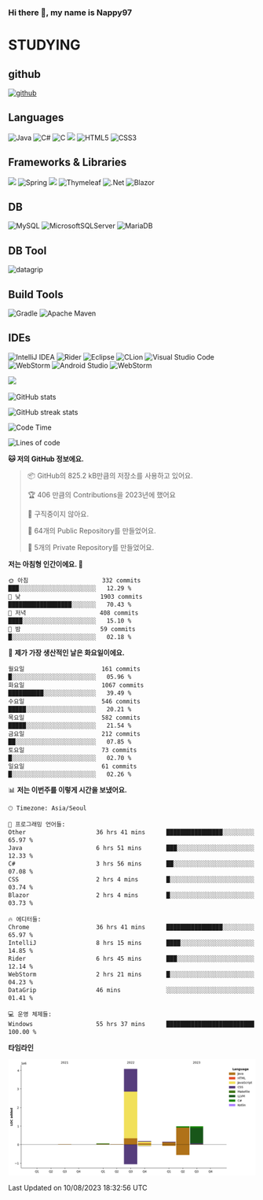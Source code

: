 ### Hi there 👋, my name is Nappy97

# STUDYING
## github
[<img src='https://cdn.jsdelivr.net/npm/simple-icons@3.0.1/icons/github.svg' alt='github' height='40'>](https://github.com/Nappy97)  

## Languages
![Java](https://img.shields.io/badge/java-%23ED8B00.svg?style=for-the-badge&logo=openjdk&logoColor=white) ![C#](https://img.shields.io/badge/c%23-%23239120.svg?style=for-the-badge&logo=c-sharp&logoColor=white) ![C](https://img.shields.io/badge/c-%2300599C.svg?style=for-the-badge&logo=c&logoColor=white) <img src="https://img.shields.io/badge/javascript-F7DF1E?style=for-the-badge&logo=javascript&logoColor=black"> ![HTML5](https://img.shields.io/badge/html5-%23E34F26.svg?style=for-the-badge&logo=html5&logoColor=white) ![CSS3](https://img.shields.io/badge/css3-%231572B6.svg?style=for-the-badge&logo=css3&logoColor=white)

## Frameworks & Libraries
<img src="https://img.shields.io/badge/bootstrap-7952B3?style=for-the-badge&logo=bootstrap&logoColor=white"> ![Spring](https://img.shields.io/badge/spring-%236DB33F.svg?style=for-the-badge&logo=spring&logoColor=white) <img src="https://img.shields.io/badge/jQuery-0769AD?style=for-the-badge&logo=jquery&logoColor=white"> ![Thymeleaf](https://img.shields.io/badge/Thymeleaf-%23005C0F.svg?style=for-the-badge&logo=Thymeleaf&logoColor=white) ![.Net](https://img.shields.io/badge/.NET-5C2D91?style=for-the-badge&logo=.net&logoColor=white) ![Blazor](https://img.shields.io/badge/blazor-%235C2D91.svg?style=for-the-badge&logo=blazor&logoColor=white)

## DB
![MySQL](https://img.shields.io/badge/mysql-%2300f.svg?style=for-the-badge&logo=mysql&logoColor=white) ![MicrosoftSQLServer](https://img.shields.io/badge/Microsoft%20SQL%20Server-CC2927?style=for-the-badge&logo=microsoft%20sql%20server&logoColor=white) ![MariaDB](https://img.shields.io/badge/MariaDB-003545?style=for-the-badge&logo=mariadb&logoColor=white)

## DB Tool
![datagrip](https://img.shields.io/badge/datagrip-9681EB?style=flat&logo=datagrip)

## Build Tools
![Gradle](https://img.shields.io/badge/Gradle-02303A.svg?style=for-the-badge&logo=Gradle&logoColor=white) ![Apache Maven](https://img.shields.io/badge/Apache%20Maven-C71A36?style=for-the-badge&logo=Apache%20Maven&logoColor=white)

## IDEs
![IntelliJ IDEA](https://img.shields.io/badge/IntelliJIDEA-000000.svg?style=for-the-badge&logo=intellij-idea&logoColor=white) ![Rider](https://img.shields.io/badge/Rider-000000.svg?style=for-the-badge&logo=Rider&logoColor=white&color=black&labelColor=crimson) ![Eclipse](https://img.shields.io/badge/Eclipse-FE7A16.svg?style=for-the-badge&logo=Eclipse&logoColor=white) ![CLion](https://img.shields.io/badge/CLion-black?style=for-the-badge&logo=clion&logoColor=white) ![Visual Studio Code](https://img.shields.io/badge/Visual%20Studio%20Code-0078d7.svg?style=for-the-badge&logo=visual-studio-code&logoColor=white) ![WebStorm](https://img.shields.io/badge/webstorm-143?style=for-the-badge&logo=webstorm&logoColor=white&color=black) ![Android Studio](https://img.shields.io/badge/Android%20Studio-3DDC84.svg?style=for-the-badge&logo=android-studio&logoColor=white) ![WebStorm](https://img.shields.io/badge/webstorm-143?style=for-the-badge&logo=webstorm&logoColor=white&color=black)

<div>
  <img  src="https://github-readme-stats.vercel.app/api/top-langs/?username=Nappy97&langs_count=8&exclude_repo=Example-deep-learning-from-scratch&layout=compact&line_height=24&hide_border=true&title_color=d88e82&card_width=280">
<div>
  
![GitHub stats](https://github-readme-stats.vercel.app/api?username=Nappy97&show_icons=true)  

![GitHub streak stats](https://github-readme-streak-stats.herokuapp.com/?user=Nappy97)  

<!--START_SECTION:waka-->
![Code Time](http://img.shields.io/badge/Code%20Time-438%20hrs%203%20mins-blue)

![Lines of code](https://img.shields.io/badge/%EC%A0%80%EB%8A%94%20%EC%97%AC%ED%83%9C%EA%B9%8C%EC%A7%80%20-6.5%20million%20%EC%A4%84%EC%9D%98%20%EC%BD%94%EB%93%9C%EB%A5%BC%20%EC%9E%91%EC%84%B1%ED%96%88%EC%96%B4%EC%9A%94.-blue)

**🐱 저의 GitHub 정보에요.** 

> 📦 GitHub의 825.2 kB만큼의 저장소를 사용하고 있어요. 
 > 
> 🏆 406 만큼의 Contributions을 2023년에 했어요
 > 
> 🚫 구직중이지 않아요.
 > 
> 📜 64개의 Public Repository를 만들었어요. 
 > 
> 🔑 5개의 Private Repository를 만들었어요. 
 > 
**저는 아침형 인간이에요. 🐤** 

```text
🌞 아침                     332 commits         ███░░░░░░░░░░░░░░░░░░░░░░   12.29 % 
🌆 낮　                     1903 commits        ██████████████████░░░░░░░   70.43 % 
🌃 저녁                     408 commits         ████░░░░░░░░░░░░░░░░░░░░░   15.10 % 
🌙 밤　                     59 commits          █░░░░░░░░░░░░░░░░░░░░░░░░   02.18 % 
```
📅 **제가 가장 생산적인 날은 화요일이에요.** 

```text
월요일                      161 commits         █░░░░░░░░░░░░░░░░░░░░░░░░   05.96 % 
화요일                      1067 commits        ██████████░░░░░░░░░░░░░░░   39.49 % 
수요일                      546 commits         █████░░░░░░░░░░░░░░░░░░░░   20.21 % 
목요일                      582 commits         █████░░░░░░░░░░░░░░░░░░░░   21.54 % 
금요일                      212 commits         ██░░░░░░░░░░░░░░░░░░░░░░░   07.85 % 
토요일                      73 commits          █░░░░░░░░░░░░░░░░░░░░░░░░   02.70 % 
일요일                      61 commits          █░░░░░░░░░░░░░░░░░░░░░░░░   02.26 % 
```


📊 **저는 이번주를 이렇게 시간을 보냈어요.** 

```text
🕑︎ Timezone: Asia/Seoul

💬 프로그래밍 언어들: 
Other                    36 hrs 41 mins      ████████████████░░░░░░░░░   65.97 % 
Java                     6 hrs 51 mins       ███░░░░░░░░░░░░░░░░░░░░░░   12.33 % 
C#                       3 hrs 56 mins       ██░░░░░░░░░░░░░░░░░░░░░░░   07.08 % 
CSS                      2 hrs 4 mins        █░░░░░░░░░░░░░░░░░░░░░░░░   03.74 % 
Blazor                   2 hrs 4 mins        █░░░░░░░░░░░░░░░░░░░░░░░░   03.73 % 

🔥 에디터들: 
Chrome                   36 hrs 41 mins      ████████████████░░░░░░░░░   65.97 % 
IntelliJ                 8 hrs 15 mins       ████░░░░░░░░░░░░░░░░░░░░░   14.85 % 
Rider                    6 hrs 45 mins       ███░░░░░░░░░░░░░░░░░░░░░░   12.14 % 
WebStorm                 2 hrs 21 mins       █░░░░░░░░░░░░░░░░░░░░░░░░   04.23 % 
DataGrip                 46 mins             ░░░░░░░░░░░░░░░░░░░░░░░░░   01.41 % 

💻 운영 체제들: 
Windows                  55 hrs 37 mins      █████████████████████████   100.00 % 
```

**타임라인**

![Lines of Code chart](https://raw.githubusercontent.com/Nappy97/Nappy97/main/assets/bar_graph.png)


 Last Updated on 10/08/2023 18:32:56 UTC
<!--END_SECTION:waka-->
